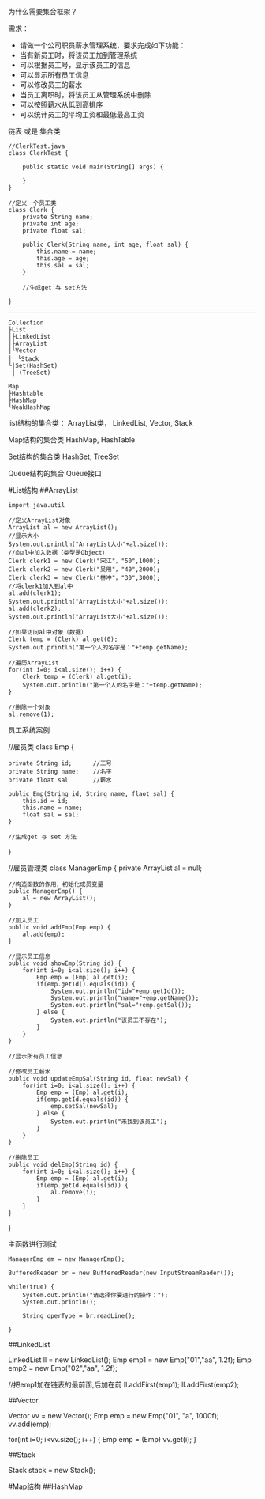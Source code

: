 为什么需要集合框架？

需求：

- 请做一个公司职员薪水管理系统，要求完成如下功能：
- 当有新员工时，将该员工加到管理系统
- 可以根据员工号，显示该员工的信息
- 可以显示所有员工信息
- 可以修改员工的薪水
- 当员工离职时，将该员工从管理系统中删除
- 可以按照薪水从低到高排序
- 可以统计员工的平均工资和最低最高工资

链表 或是 集合类

	//ClerkTest.java
	class ClerkTest {
		
		public static void main(String[] args) {
					
		}
	}

    //定义一个员工类
    class Clerk {
    	private String name;
    	private int age;
    	private float sal;
    
    	public Clerk(String name, int age, float sal) {
    		this.name = name;
    		this.age = age;
    		this.sal = sal;
    	}
		
		//生成get 与 set方法

    }
    
-----
	Collection
	├List
	│├LinkedList
	│├ArrayList
	│└Vector
	│　└Stack
	└|Set(HashSet)
	 |-(TreeSet)
	
	Map
	├Hashtable
	├HashMap
	└WeakHashMap

list结构的集合类：
ArrayList类， LinkedList, Vector, Stack

Map结构的集合类
HashMap, HashTable

Set结构的集合类
HashSet, TreeSet

Queue结构的集合
Queue接口

#List结构
##ArrayList
	
	import java.util
	
	//定义ArrayList对象
	ArrayList al = new ArrayList();
	//显示大小
	System.out.println("ArrayList大小"+al.size());
	//向al中加入数据（类型是Object）
	Clerk clerk1 = new Clerk("宋江"，"50",1000);
	Clerk clerk2 = new Clerk("吴用"，"40",2000);
	Clerk clerk3 = new Clerk("林冲"，"30",3000);
	//将clerk1加入到al中
	al.add(clerk1);
	System.out.println("ArrayList大小"+al.size());
	al.add(clerk2);
	System.out.println("ArrayList大小"+al.size());
	
	//如果访问al中对象（数据）
	Clerk temp = (Clerk) al.get(0);
	System.out.println("第一个人的名字是："+temp.getName);
	
	//遍历ArrayList
	for(int i=0; i<al.size(); i++) {
		Clerk temp = (Clerk) al.get(i);
		System.out.println("第一个人的名字是："+temp.getName);
	}
	
	//删除一个对象
	al.remove(1);
	

员工系统案例

//雇员类
class Emp {
	
	private String id;		//工号
	private String name;	//名字
	private float sal		//薪水

	public Emp(String id, String name, flaot sal) {
		this.id = id;
		this.name = name;
		float sal = sal;
	}
	
	//生成get 与 set 方法
	

}

//雇员管理类
class ManagerEmp {
	private ArrayList al = null;
	
	//构造函数的作用，初始化成员变量
	public ManagerEmp() {
		al = new ArrayList();
	}
	
	//加入员工
	public void addEmp(Emp emp) {
		al.add(emp);
	}
	
	//显示员工信息
	public void showEmp(String id) {
		for(int i=0; i<al.size(); i++) {
			Emp emp = (Emp) al.get(i);
			if(emp.getId().equals(id)) {
				System.out.println("id="+emp.getId());
				System.out.println("name="+emp.getName());
				System.out.println("sal="+emp.getSal());
			} else {
				System.out.println("该员工不存在");
			}
		}
	}
	
	//显示所有员工信息
	
	//修改员工薪水
	public void updateEmpSal(String id, float newSal) {
		for(int i=0; i<al.size(); i++) {
			Emp emp = (Emp) al.get(i);
			if(emp.getId.equals(id)) {
				emp.setSal(newSal);
			} else {
				System.out.println("未找到该员工");
			}
		}		
	}
	
	//删除员工
	public void delEmp(String id) {
		for(int i=0; i<al.size(); i++) {
			Emp emp = (Emp) al.get(i);
			if(emp.getId.equals(id)) {
				al.remove(i);
			}
		}
	}	
	
	
}
	

主函数进行测试

	ManagerEmp em = new ManagerEmp();
	
	BufferedReader br = new BufferedReader(new InputStreamReader());

	while(true) {
		System.out.println("请选择你要进行的操作：");
		System.out.println();
		
		String operType = br.readLine();
		
	}	
	

##LinkedList

LinkedList ll = new LinkedList();
Emp emp1 = new Emp("01","aa", 1.2f);
Emp emp2 = new Emp("02","aa", 1.2f);	

//把emp1加在链表的最前面,后加在前
ll.addFirst(emp1);
ll.addFirst(emp2);


##Vector

Vector vv = new Vector();
Emp emp = new Emp("01", "a", 1000f);
vv.add(emp);

for(int i=0; i<vv.size(); i++) {
	Emp emp = (Emp) vv.get(i);
}


##Stack

Stack stack = new Stack();

#Map结构
##HashMap
